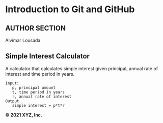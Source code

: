 # Introduction to Git and GitHub

## AUTHOR SECTION

Alvimar Lousada


## Simple Interest Calculator

A calculator that calculates simple interest given principal, annual rate of interest and time period in years.

```
Input:
   p, principal amount
   t, time period in years
   r, annual rate of interest
Output
   simple interest = p*t*r
```

__© 2021 XYZ, Inc.__
